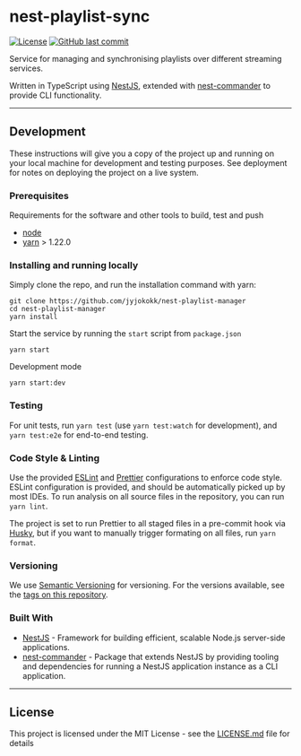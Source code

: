 # nest-playlist-sync

[![License](https://img.shields.io/badge/License-MIT-yellow.svg)](https://opensource.org/licenses/MIT)
[![GitHub last commit](https://img.shields.io/github/last-commit/jyjokokk/nest-playlist-sync)](https://github.com/jyjokokk/nest-playlist-sync/commit/)


Service for managing and synchronising playlists over different streaming services.

Written in TypeScript using [NestJS][nestjs], extended with [nest-commander][nest-commander] to provide CLI functionality.

---

## Development

These instructions will give you a copy of the project up and running on
your local machine for development and testing purposes. See deployment
for notes on deploying the project on a live system.

### Prerequisites

Requirements for the software and other tools to build, test and push

- [node](https://nodejs.org)
- [yarn](https://yarnpkg.com) > 1.22.0

### Installing and running locally

Simply clone the repo, and run the installation command with yarn:

    git clone https://github.com/jyjokokk/nest-playlist-manager
    cd nest-playlist-manager
    yarn install

Start the service by running the `start` script from `package.json`

    yarn start

Development mode

    yarn start:dev

### Testing

For unit tests, run `yarn test` (use `yarn test:watch` for development), and `yarn test:e2e` for end-to-end testing.

### Code Style & Linting

Use the provided [ESLint][eslint] and [Prettier][prettier] configurations to enforce code style.
ESLint configuration is provided, and should be automatically picked up by most IDEs.
To run analysis on all source files in the repository, you can run `yarn lint`.

The project is set to run Prettier to all staged files in a pre-commit hook via [Husky](https://github.com/typicode/husky), but if you want to manually trigger formating on all files, run `yarn format`.

<!-- ## Deployment

Add additional notes to deploy this on a live system -->

<!-- ## Contributing

Please read [CONTRIBUTING.md](CONTRIBUTING.md) for details on our code
of conduct, and the process for submitting pull requests to us. -->

### Versioning

We use [Semantic Versioning](http://semver.org/) for versioning. For the versions
available, see the [tags on this repository](https://github.com/jyjokokk/nest-playlist-sync/tags).

### Built With

- [NestJS][nestjs] - Framework for building efficient, scalable Node.js server-side applications.
- [nest-commander][nest-commander] - Package that extends NestJS by providing tooling and dependencies for running a NestJS application instance as a CLI application.

---

## License

This project is licensed under the MIT License - see the [LICENSE.md](LICENSE.md) file for details

[nestjs]: https;//nestjs.com
[nest-commander]: https://nest-commander.jaymcdoniel.dev/
[eslint]: https://eslint.org/
[prettier]: https://prettier.io/
